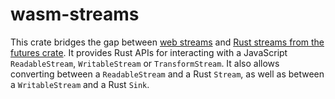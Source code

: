 # wasm-streams

This crate bridges the gap between [web streams][web-streams] and [Rust streams from the futures crate][rust-futures].
It provides Rust APIs for interacting with a JavaScript `ReadableStream`, `WritableStream` or `TransformStream`.
It also allows converting between a `ReadableStream` and a Rust `Stream`, 
as well as between a `WritableStream` and a Rust `Sink`.

[web-streams]: https://developer.mozilla.org/en-US/docs/Web/API/Streams_API
[rust-futures]: https://docs.rs/futures/
